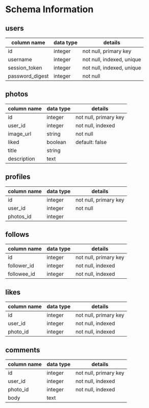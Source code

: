 # Schema Information

## users
|column name| data type | details |
| --- | --- | --- |
| id | integer | not null, primary key |
| username | integer | not null, indexed, unique |
| session_token | integer | not null, indexed, unique |
| password_digest | integer | not null |

## photos
|column name| data type | details |
| --- | --- | --- |
| id | integer | not null, primary key |
| user_id | integer | not null, indexed |
| image_url | string | not null | 
| liked | boolean | default: false |
| title | string | |
| description | text | |

## profiles
|column name| data type | details |
| --- | --- | --- |
| id | integer | not null, primary key |
| user_id | integer | not null |
| photos_id | integer | |

## follows
|column name| data type | details |
| --- | --- | --- |
| id | integer | not null, primary key |
| follower_id | integer | not null, indexed |
| followee_id | integer | not null, indexed |

## likes
|column name| data type | details |
| --- | --- | --- |
| id | integer | not null, primary key |
| user_id | integer | not null, indexed |
| photo_id | integer | not null, indexed |

## comments
|column name| data type | details |
| --- | --- | --- |
| id | integer | not null, primary key |
| user_id | integer | not null, indexed |
| photo_id | integer | not null, indexed |
| body | text | |
